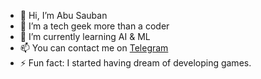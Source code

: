 - 👋 Hi, I’m Abu Sauban
- 👀 I’m a tech geek more than a coder
- 🌱 I’m currently learning AI & ML
- 📫 You can contact me on [Telegram](t.me/GrOoT_7s)
- ⚡ Fun fact: I started having dream of developing games.

<!---
Sauban-Git/Sauban-Git is a ✨ special ✨ repository because its `README.md` (this file) appears on your GitHub profile.
You can click the Preview link to take a look at your changes.
--->

